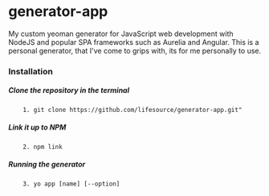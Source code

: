 # generator-app

My custom yeoman generator for JavaScript web development with NodeJS and popular SPA frameworks such as Aurelia and Angular. This is a personal generator, that I've come to grips with, its for me personally to use.

### Installation

##### Clone the repository in the terminal
```
    1. git clone https://github.com/lifesource/generator-app.git"
```
##### Link it up to NPM
```
    2. npm link
```
##### Running the generator
```
    3. yo app [name] [--option] 
```
